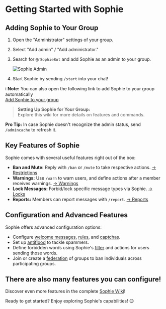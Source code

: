 # Getting Started with Sophie

## Adding Sophie to Your Group

1. Open the "Administrator" settings of your group.
2. Select "Add admin" / "Add administrator."
3. Search for `@rSophieBot` and add Sophie as an admin to your group.

   ![Sophie Admin](https://firebasestorage.googleapis.com/v0/b/sophie-wiki.appspot.com/o/sophie%20figure1.png?alt=media&token=14fb06cb-f4fd-46f0-8b5c-a51123ec7ae4)

5. Start Sophie by sending `/start` into your chat!

:information_source: **Note:** You can also open the following link to add Sophie to your group automatically   
[Add Sophie to your group](https://telegram.me/rSophieBot?startgroup=true)

> **Setting Up Sophie for Your Group:**  
> Explore this wiki for more details on features and commands.

**Pro Tip:** In case Sophie doesn't recognize the admin status, send `/admincache` to refresh it.

## Key Features of Sophie

Sophie comes with several useful features right out of the box:

- **Ban and Mute:** Reply with `/ban` or `/mute` to take respective actions.
  [→ Restrictions](https://web.archive.org/web/20220627023307mp_/https://sophiebot.rocks/en/restriction)
- **Warnings:** Use `/warn` to warn users, and define actions after a member receives warnings.
  [→ Warnings](https://web.archive.org/web/20220627023307mp_/https://sophiebot.rocks/en/warns)
- **Lock Messages:** Forbid/lock specific message types via Sophie.
  [→ Locks](https://web.archive.org/web/20220627023307mp_/https://sophiebot.rocks/en/locks)
- **Reports:** Members can report messages with `/report`.
  [→ Reports](https://web.archive.org/web/20220627023307mp_/https://sophiebot.rocks/en/reports)

## Configuration and Advanced Features

Sophie offers advanced configuration options:

- Configure [welcome messages](https://web.archive.org/web/20220627023307mp_/https://sophiebot.rocks/en/greetings), [rules](https://web.archive.org/web/20220627023307mp_/https://sophiebot.rocks/en/rules), and [captchas](https://web.archive.org/web/20220627023307mp_/https://sophiebot.rocks/en/greetings#welcome-security).
- Set up [antiflood](https://web.archive.org/web/20220627023307mp_/https://sophiebot.rocks/en/antiflood) to tackle spammers.
- Define forbidden words using Sophie's [filter](https://web.archive.org/web/20220627023307mp_/https://sophiebot.rocks/en/filters) and actions for users sending those words.
- Join or create a [federation](https://web.archive.org/web/20220627023307mp_/https://sophiebot.rocks/en/feds) of groups to ban individuals across participating groups.

## There are also many features you can configure!

Discover even more features in the complete [Sophie Wiki](https://web.archive.org/web/20220627023307mp_/https://sophiebot.rocks/en/)!

Ready to get started? Enjoy exploring Sophie's capabilities! 😉
